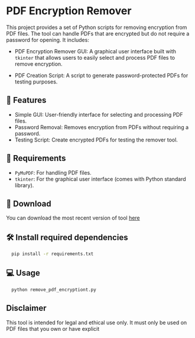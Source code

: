 # PDF Encryption Remover

This project provides a set of Python scripts for removing encryption from PDF files. The tool can handle PDFs that are encrypted but do not require a password for opening. It includes:

- PDF Encryption Remover GUI: A graphical user interface built with `tkinter` that allows users to easily select and process PDF files to remove encryption.

- PDF Creation Script: A script to generate password-protected PDFs for testing purposes.

## 💪 Features

- Simple GUI: User-friendly interface for selecting and processing PDF files.
- Password Removal: Removes encryption from PDFs without requiring a password.
- Testing Script: Create encrypted PDFs for testing the remover tool.

## 📄 Requirements
- `PyMuPDF`: For handling PDF files.
- `tkinter`: For the graphical user interface (comes with Python standard library).

## 🔽 Download
You can download the most recent version of tool [here](https://codeload.github.com/oop7/pdf-encryption-remover/zip/refs/heads/main)

## 🛠️ Install required dependencies

```bash
  pip install -r requirements.txt
```

## 💻 Usage

```bash
  python remove_pdf_encryptiont.py
```

## Disclaimer

This tool is intended for legal and ethical use only. It must only be used on PDF files that you own or have explicit

  
